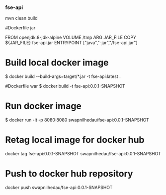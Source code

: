 ### fse-api

mvn clean build


#Dockerfile jar

FROM openjdk:8-jdk-alpine
VOLUME /tmp
ARG JAR_FILE
COPY ${JAR_FILE} fse-api.jar
ENTRYPOINT ["java","-jar","/fse-api.jar"]

# Build local docker image
$ docker build --build-args=target/*.jar -t fse-api:latest .


#Dockerfile war
$ docker build -t fse-api:0.0.1-SNAPSHOT


# Run docker image
$ docker run -it -p 8080:8080 swapnilhedau/fse-api:0.0.1-SNAPSHOT

# Retag local image for docker hub
docker tag fse-api:0.0.1-SNAPSHOT swapnilhedau/fse-api:0.0.1-SNAPSHOT

# Push to docker hub repository
docker push swapnilhedau/fse-api:0.0.1-SNAPSHOT